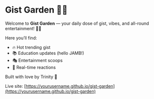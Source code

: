 # Gist Garden 🌸🦋

Welcome to **Gist Garden** — your daily dose of gist, vibes, and all-round entertainment! 💃📢

Here you’ll find:
- 🔥 Hot trending gist
- 📚 Education updates (hello JAMB!)
- 🎭 Entertainment scoops
- 💬 Real-time reactions

Built with love by Trinity 💖

Live site: [https://yourusername.github.io/gist-garden](https://yourusername.github.io/gist-garden)
